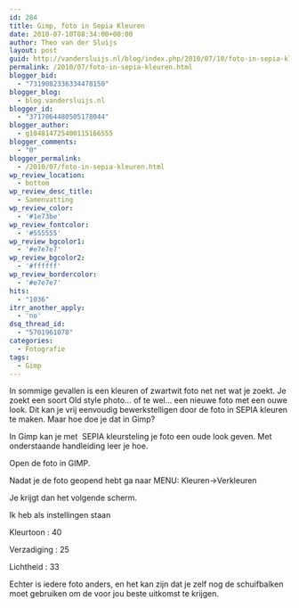```yaml
---
id: 284
title: Gimp, foto in Sepia Kleuren
date: 2010-07-10T08:34:00+00:00
author: Theo van der Sluijs
layout: post
guid: http://vandersluijs.nl/blog/index.php/2010/07/10/foto-in-sepia-kleuren/
permalink: /2010/07/foto-in-sepia-kleuren.html
blogger_bid:
  - "7319082336334478150"
blogger_blog:
  - blog.vandersluijs.nl
blogger_id:
  - "3717064480505178044"
blogger_author:
  - g104814725400115166555
blogger_comments:
  - "0"
blogger_permalink:
  - /2010/07/foto-in-sepia-kleuren.html
wp_review_location:
  - bottom
wp_review_desc_title:
  - Samenvatting
wp_review_color:
  - '#1e73be'
wp_review_fontcolor:
  - '#555555'
wp_review_bgcolor1:
  - '#e7e7e7'
wp_review_bgcolor2:
  - '#ffffff'
wp_review_bordercolor:
  - '#e7e7e7'
hits:
  - "1036"
itrr_another_apply:
  - 'no'
dsq_thread_id:
  - "5701961078"
categories:
  - Fotografie
tags:
  - Gimp
---
```

In sommige gevallen is een kleuren of zwartwit foto net net wat je zoekt. Je zoekt een soort Old style photo… of te wel… een nieuwe foto met een ouwe look. Dit kan je vrij eenvoudig bewerkstelligen door de foto in SEPIA kleuren te maken. Maar hoe doe je dat in Gimp?

In Gimp kan je met  SEPIA kleursteling je foto een oude look geven. Met onderstaande handleiding leer je hoe.
  
<!--more-->

Open de foto in GIMP.

Nadat je de foto geopend hebt ga naar MENU: Kleuren->Verkleuren

Je krijgt dan het volgende scherm.

Ik heb als instellingen staan

Kleurtoon : 40

Verzadiging : 25

Lichtheid : 33

Echter is iedere foto anders, en het kan zijn dat je zelf nog de schuifbalken moet gebruiken om de voor jou beste uitkomst te krijgen.